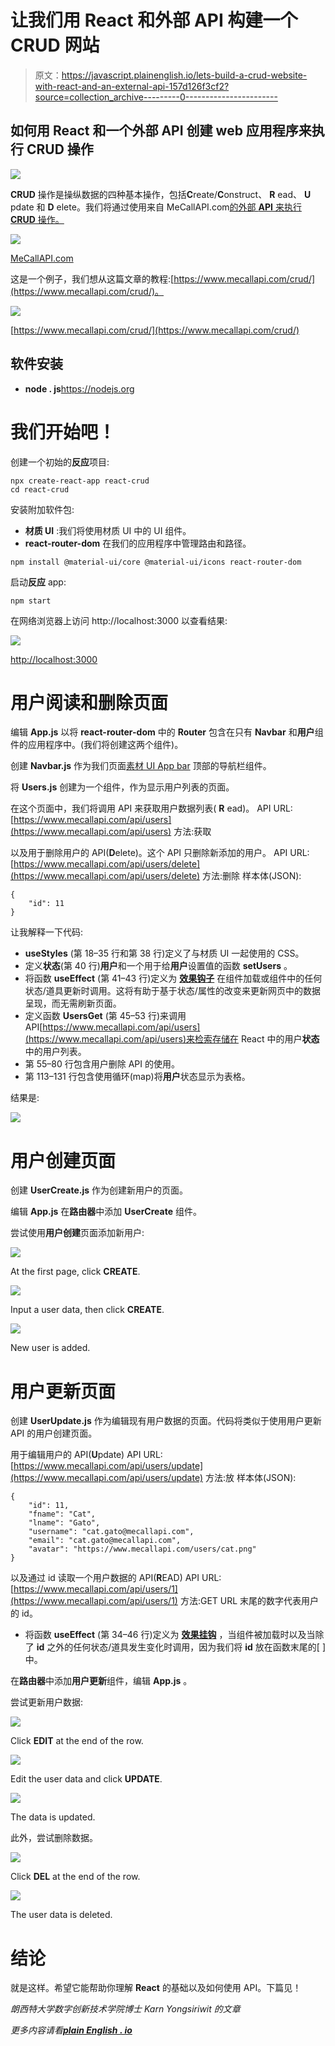 # 让我们用 React 和外部 API 构建一个 CRUD 网站

> 原文：<https://javascript.plainenglish.io/lets-build-a-crud-website-with-react-and-an-external-api-157d126f3cf2?source=collection_archive---------0----------------------->

## 如何用 **React** 和一个外部 **API** 创建 web 应用程序来执行 **CRUD** 操作

![](img/0e452b17c8bf4683d2760ba7eae0c9df.png)

**CRUD** 操作是操纵数据的四种基本操作，包括**C**reate/**C**onstruct、 **R** ead、 **U** pdate 和 **D** elete。我们将通过使用来自 MeCallAPI.com[的外部 **API** 来执行 **CRUD** 操作。](https://www.mecallapi.com/)

![](img/08fce2d9b0a8acd40f2a9f28342d7cf9.png)

[MeCallAPI.com](https://www.mecallapi.com/)

这是一个例子，我们想从这篇文章的教程:[https://www.mecallapi.com/crud/](https://www.mecallapi.com/crud/)。

![](img/f8f36700dddd3a244f8c3207ffab07cd.png)

[https://www.mecallapi.com/crud/](https://www.mecallapi.com/crud/)

## 软件安装

*   **node . js**https://nodejs.org

# 我们开始吧！

创建一个初始的**反应**项目:

```
npx create-react-app react-crud
cd react-crud
```

安装附加软件包:

*   **材质 UI** :我们将使用材质 UI 中的 UI 组件。
*   **react-router-dom** 在我们的应用程序中管理路由和路径。

```
npm install @material-ui/core @material-ui/icons react-router-dom
```

启动**反应** app:

```
npm start
```

在网络浏览器上访问 http://localhost:3000 以查看结果:

![](img/6fab19c5b077d2ac989f1aaf52b9d9cf.png)

[http://localhost:3000](http://localhost:3000/)

# 用户阅读和删除页面

编辑 **App.js** 以将 **react-router-dom** 中的 **Router** 包含在只有 **Navbar** 和**用户**组件的应用程序中。(我们将创建这两个组件)。

创建 **Navbar.js** 作为我们页面[素材 UI App bar](https://material-ui.com/components/app-bar/#app-bar) 顶部的导航栏组件。

将 **Users.js** 创建为一个组件，作为显示用户列表的页面。

在这个页面中，我们将调用 API 来获取用户数据列表( **R** ead)。
API URL:[https://www.mecallapi.com/api/users](https://www.mecallapi.com/api/users)
方法:获取

以及用于删除用户的 API(**D**elete)。这个 API 只删除新添加的用户。
API URL:[https://www.mecallapi.com/api/users/delete](https://www.mecallapi.com/api/users/delete)
方法:删除
样本体(JSON):

```
{
    "id": 11
}
```

让我解释一下代码:

*   **useStyles** (第 18–35 行和第 38 行)定义了与材质 UI 一起使用的 CSS。
*   定义**状态**(第 40 行)**用户**和一个用于给**用户**设置值的函数 **setUsers** 。
*   将函数 **useEffect** (第 41–43 行)定义为 [**效果钩子**](https://reactjs.org/docs/hooks-effect.html) 在组件加载或组件中的任何状态/道具更新时调用。这将有助于基于状态/属性的改变来更新网页中的数据呈现，而无需刷新页面。
*   定义函数 **UsersGet** (第 45–53 行)来调用 API[https://www.mecallapi.com/api/users](https://www.mecallapi.com/api/users)来检索存储在 React 中的用户**状态**中的用户列表。
*   第 55–80 行包含用户删除 API 的使用。
*   第 113–131 行包含使用循环(map)将**用户**状态显示为表格。

结果是:

![](img/4fbee3d7c3af472302ec2542d7db7ae4.png)

# 用户创建页面

创建 **UserCreate.js** 作为创建新用户的页面。

编辑 **App.js** 在**路由器**中添加 **UserCreate** 组件。

尝试使用**用户创建**页面添加新用户:

![](img/cdbc26a68945a3e15245e02e205b754a.png)

At the first page, click **CREATE**.

![](img/76ab35fab95c3d857c515ce27a7417b9.png)

Input a user data, then click **CREATE**.

![](img/c7f5f4c76084a749d6fcea9c26969c1e.png)

New user is added.

# 用户更新页面

创建 **UserUpdate.js** 作为编辑现有用户数据的页面。代码将类似于使用用户更新 API 的用户创建页面。

用于编辑用户的 API(**U**pdate)
API URL:[https://www.mecallapi.com/api/users/update](https://www.mecallapi.com/api/users/update)
方法:放
样本体(JSON):

```
{
    "id": 11,
    "fname": "Cat",
    "lname": "Gato",
    "username": "cat.gato@mecallapi.com",
    "email": "cat.gato@mecallapi.com",
    "avatar": "https://www.mecallapi.com/users/cat.png"
}
```

以及通过 id 读取一个用户数据的 API(**R**EAD)
API URL:[https://www.mecallapi.com/api/users/1](https://www.mecallapi.com/api/users/1)
方法:GET
URL 末尾的数字代表用户的 id。

*   将函数 **useEffect** (第 34–46 行)定义为 [**效果挂钩**](https://reactjs.org/docs/hooks-effect.html) ，当组件被加载时以及当除了 **id** 之外的任何状态/道具发生变化时调用，因为我们将 **id** 放在函数末尾的[ ]中。

在**路由器**中添加**用户更新**组件，编辑 **App.js** 。

尝试更新用户数据:

![](img/5f7de7280e1ec0d75e810a0036494f78.png)

Click **EDIT** at the end of the row.

![](img/a0419fd64fbc6279cdcbc5755f33c11e.png)

Edit the user data and click **UPDATE**.

![](img/9fe20ecfa18b56bb7096f9cf1dd50fae.png)

The data is updated.

此外，尝试删除数据。

![](img/9cfbaf059a9b619dfedde01970240203.png)

Click **DEL** at the end of the row.

![](img/fc60752354741bc05d67fcd95cfbcc9e.png)

The user data is deleted.

# 结论

就是这样。希望它能帮助你理解 **React** 的基础以及如何使用 API。下篇见！

*朗西特大学数字创新技术学院博士 Karn Yongsiriwit 的文章*

*更多内容请看*[***plain English . io***](http://plainenglish.io)